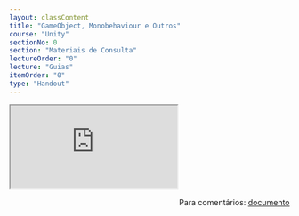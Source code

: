 ```yaml
---
layout: classContent
title: "GameObject, Monobehaviour e Outros"
course: "Unity"
sectionNo: 0
section: "Materiais de Consulta"
lectureOrder: "0"
lecture: "Guias"
itemOrder: "0"
type: "Handout"
---
```


<iframe src="https://docs.google.com/document/d/e/2PACX-1vQX0VDpY2s1d7IeAebXygrfraYWEWVlnsCK9FVETQ9Cv2fWXHfNF8dtcslW8I4CGtX7Zz8NRP4K5P7Z/pub?embedded=true"></iframe>

<span style="float:right">Para comentários: [documento](https://docs.google.com/document/d/11nMbWR7dFL-DVIG2_xd5-vIEQx8ZSPT3mKZ7NPO41Eg/edit?usp=sharing)</span>
